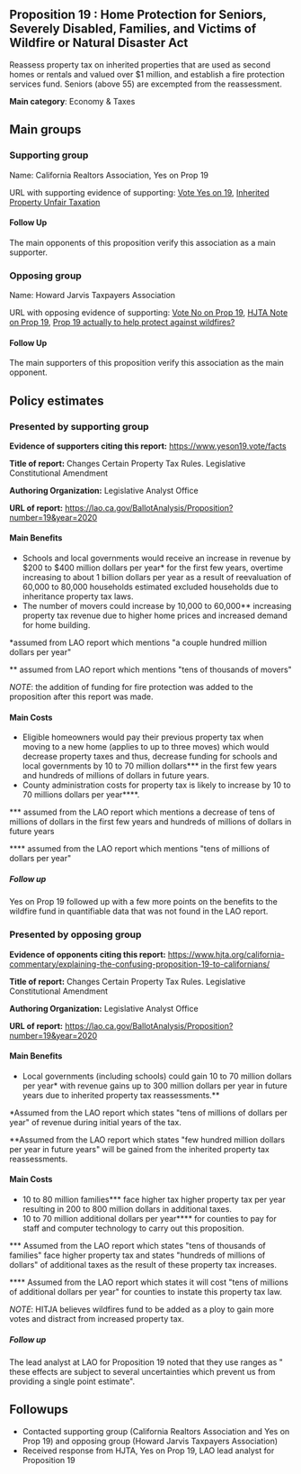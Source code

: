## Proposition 19 : Home Protection for Seniors, Severely Disabled, Families, and Victims of Wildfire or Natural Disaster Act


Reassess property tax on inherited properties that are used as second homes or rentals and valued over $1 million, and establish a fire protection services fund. Seniors (above 55) are excempted from the reassessment. 


**Main category**: Economy & Taxes


## Main groups  

### Supporting group
Name: California Realtors Association, Yes on Prop 19

URL with supporting evidence of supporting: [Vote Yes on 19](https://www.sandiegouniontribune.com/opinion/editorials/story/2020-09-24/yes-on-prop-19-property-tax-portability), [Inherited Property Unfair Taxation](https://www.latimes.com/politics/la-pol-ca-california-property-taxes-elites-201808-htmlstory.html)

#### Follow Up
The main opponents of this proposition verify this association as a main supporter.

### Opposing group
Name: Howard Jarvis Taxpayers Association

URL with opposing evidence of supporting: [Vote No on Prop 19](https://www.latimes.com/opinion/story/2020-09-17/vote-no-on-proposition-19), [HJTA Note on Prop 19](https://www.hjta.org/california-commentary/explaining-the-confusing-proposition-19-to-californians/), [Prop 19 actually to help protect against wildfires?](https://sanfrancisco.cbslocal.com/2020/09/16/prop-19-debate-funding-for-fighting-wildfires-or-attack-on-prop-13-tax-protections/)

#### Follow Up
The main supporters of this proposition verify this association as the main opponent.

## Policy estimates

### Presented by supporting group
**Evidence of supporters citing this report:** https://www.yeson19.vote/facts

**Title of report:** Changes Certain Property Tax Rules. Legislative Constitutional Amendment

**Authoring Organization:** Legislative Analyst Office


**URL of report:** https://lao.ca.gov/BallotAnalysis/Proposition?number=19&year=2020

#### Main Benefits
- Schools and local governments would receive an increase in revenue by \$200 to \$400 million dollars per year* for the first few years, overtime increasing to about 1 billion dollars per year as a result of reevaluation of 60,000 to 80,000 households estimated excluded households due to inheritance property tax laws.
- The number of movers could increase by 10,000 to 60,000** increasing property tax revenue due to higher home prices and increased demand for home building.


*assumed from LAO report which mentions "a couple hundred million dollars per year"

** assumed from LAO report which mentions "tens of thousands of movers"  


*NOTE*: the addition of funding for fire protection was added to the proposition after this report was made.

#### Main Costs
- Eligible homeowners would pay their previous property tax when moving to a new home (applies to up to three moves) which would decrease property taxes and thus, decrease funding for schools and local governments by 10 to 70 million dollars*** in the first few years and hundreds of millions of dollars in future years.
- County administration costs for property tax is likely to  increase by 10 to 70 millions dollars per year****.

*** assumed from the LAO report which mentions a decrease of tens of millions of dollars in the first few years and hundreds of millions of dollars in future years

**** assumed from the LAO report which mentions "tens of millions of dollars per year"
##### Follow up
Yes on Prop 19 followed up with a few more points on the benefits to the wildfire fund in quantifiable data that was not found in the LAO report.

### Presented by opposing group
**Evidence of opponents citing this report:** https://www.hjta.org/california-commentary/explaining-the-confusing-proposition-19-to-californians/

**Title of report:** Changes Certain Property Tax Rules. Legislative Constitutional Amendment

**Authoring Organization:** Legislative Analyst Office

**URL of report:** https://lao.ca.gov/BallotAnalysis/Proposition?number=19&year=2020

#### Main Benefits
- Local governments (including schools) could gain 10 to 70 million dollars per year* with revenue gains up to 300 million dollars per year in future years due to inherited property tax reassessments.**

*Assumed from the LAO report which states "tens of millions of dollars per year" of revenue during initial years of the tax.

**Assumed from the LAO report which states "few hundred million dollars per year in future years" will be gained from the inherited property tax reassessments.


#### Main Costs
- 10 to 80 million families***  face higher tax higher property tax per year resulting in 200 to 800 million dollars in additional taxes.
- 10 to 70 million additional dollars per year**** for counties to pay for staff and computer technology to carry out this proposition.  

*** Assumed from the LAO report which states "tens of thousands of families" face higher property tax and states "hundreds of millions of dollars" of additional taxes as the result of these property tax increases.

**** Assumed from the LAO report which states it will cost "tens of millions of additional dollars per year" for counties to instate this property tax law.

*NOTE*: HITJA believes wildfires fund to be added as a ploy to gain more votes and distract from increased property tax.

##### Follow up

The lead analyst at LAO for Proposition 19 noted that they use ranges as " these effects are subject to several uncertainties which prevent us from providing a single point estimate".

## Followups  

- Contacted supporting group (California Realtors Association and Yes on Prop 19) and opposing group (Howard Jarvis Taxpayers Association)
- Received response from HJTA, Yes on Prop 19, LAO lead analyst for Proposition 19

<!-- Later
## Perceptions of credibility  

### Of own policy estimates

#### Supporters  

#### Opponents

### Of policy estimates from the other side

#### Supporters  

#### Opponents
-->
